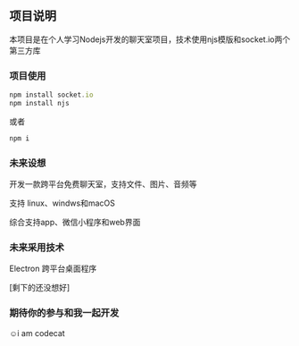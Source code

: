 ## 项目说明

本项目是在个人学习Nodejs开发的聊天室项目，技术使用njs模版和socket.io两个第三方库

### 项目使用

```js
npm install socket.io
npm install njs
```

或者

```js
npm i
```

### 未来设想

开发一款跨平台免费聊天室，支持文件、图片、音频等

支持 linux、windws和macOS

综合支持app、微信小程序和web界面

### 未来采用技术

Electron 跨平台桌面程序

[剩下的还没想好]

### 期待你的参与和我一起开发

☺️i am codecat

